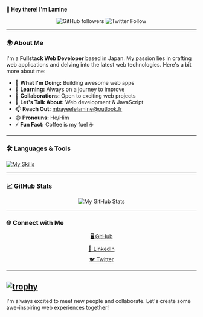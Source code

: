 **👋 Hey there! I'm Lamine** 

<div align="center">
  <img src="https://img.shields.io/github/followers/mbayeellamine?style=social" alt="GitHub followers" />
  <img src="https://img.shields.io/twitter/follow/lameeno4?style=social" alt="Twitter Follow" />
</div>

---

### 🌍 About Me

I'm a **Fullstack Web Developer** based in Japan. My passion lies in crafting web applications and delving into the latest web technologies. Here's a bit more about me:

- 🔭 **What I'm Doing:** Building awesome web apps
- 🌱 **Learning:** Always on a journey to improve
- 👯 **Collaborations:** Open to exciting web projects
- 💬 **Let's Talk About:** Web development & JavaScript
- 📫 **Reach Out:** mbayeelelamine@outlook.fr
- 😄 **Pronouns:** He/Him
- ⚡ **Fun Fact:** Coffee is my fuel ☕

---

### 🛠 Languages & Tools
[![My Skills](https://skillicons.dev/icons?i=go,py,fastapi,django,php,laravel,js,express,ts,react,nextjs,vue,nuxtjs,rust,idea,github,githubactions,docker,aws,tailwindcss&perline=10)](https://skillicons.dev)

---

### 📈 GitHub Stats

<div align="center">
  <img src="https://github-readme-stats.vercel.app/api?username=mbayeellamine&show_icons=true&theme=dark" alt="My GitHub Stats" />
</div>

---

### 🌐 Connect with Me

<div style="display: flex; flex-direction: column; align-items: center;">
  <a href="https://github.com/mbayeellamine" style="margin-bottom: 10px;">🖥 GitHub</a>
  <a href="https://www.linkedin.com/in/elhadji-lamine-mbaye-33ba82a3" style="margin-bottom: 10px;">💼 LinkedIn</a>
  <a href="https://twitter.com/lameeno4">🐦 Twitter</a>
</div>

---

[![trophy](https://github-profile-trophy.vercel.app/?username=mbayeellamine&theme=onedark&column=-1)](https://github.com/ryo-ma/github-profile-trophy)
---

I'm always excited to meet new people and collaborate. Let's create some awe-inspiring web experiences together!
